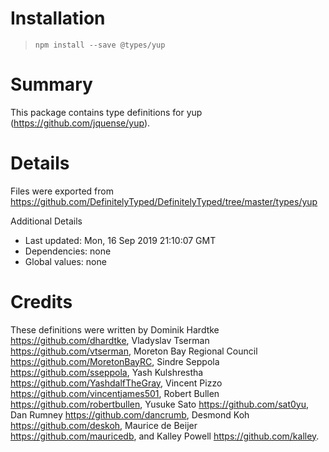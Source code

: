 # Installation
> `npm install --save @types/yup`

# Summary
This package contains type definitions for yup (https://github.com/jquense/yup).

# Details
Files were exported from https://github.com/DefinitelyTyped/DefinitelyTyped/tree/master/types/yup

Additional Details
 * Last updated: Mon, 16 Sep 2019 21:10:07 GMT
 * Dependencies: none
 * Global values: none

# Credits
These definitions were written by Dominik Hardtke <https://github.com/dhardtke>, Vladyslav Tserman <https://github.com/vtserman>, Moreton Bay Regional Council <https://github.com/MoretonBayRC>, Sindre Seppola <https://github.com/sseppola>, Yash Kulshrestha <https://github.com/YashdalfTheGray>, Vincent Pizzo <https://github.com/vincentjames501>, Robert Bullen <https://github.com/robertbullen>, Yusuke Sato <https://github.com/sat0yu>, Dan Rumney <https://github.com/dancrumb>, Desmond Koh <https://github.com/deskoh>, Maurice de Beijer <https://github.com/mauricedb>, and Kalley Powell <https://github.com/kalley>.
